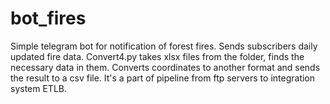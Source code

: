 # bot_fires
Simple telegram bot for notification of forest fires. Sends subscribers daily updated fire data.
Convert4.py takes xlsx files from the folder, finds the necessary data in them.
Converts coordinates to another format and sends the result to a csv file. It's a part of pipeline from ftp servers to integration system ETLB.

